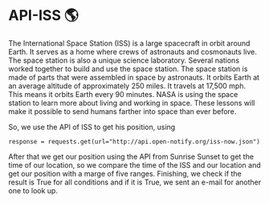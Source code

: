# API-ISS 🌎

  The International Space Station (ISS) is a large spacecraft in orbit around Earth. It serves as a home where crews of astronauts and cosmonauts live. The space station is also a unique science laboratory. Several nations worked together to build and use the space station. The space station is made of parts that were assembled in space by astronauts. It orbits Earth at an average altitude of approximately 250 miles. It travels at 17,500 mph. This means it orbits Earth every 90 minutes. NASA is using the space station to learn more about living and working in space. These lessons will make it possible to send humans farther into space than ever before.

  So, we use the API of ISS to get his position, using 
  
  ```
  response = requests.get(url="http://api.open-notify.org/iss-now.json")
  ```
  
  After that we get our position using the API from Sunrise Sunset to get the time of our location, so we compare the time of the ISS and our location and get our position with a marge of five ranges. Finishing, we check if the result is True for all conditions and if it is True, we sent an e-mail for another one to look up.
